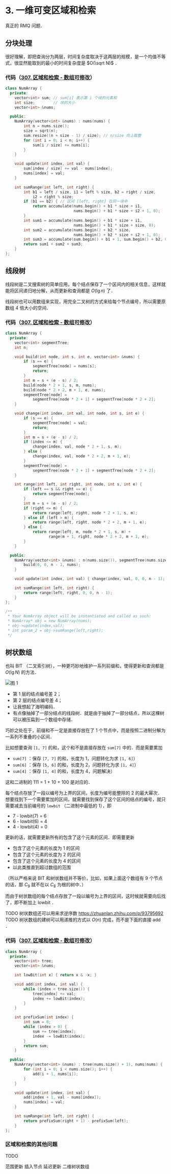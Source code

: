 # 3. 一维可变区域和检索

真正的 RMQ 问题．

## 分块处理

很好理解，即把查询分为两层，时间复杂度取决于这两层的规模，是一个均值不等式，很显然能取到的最小的时间复杂度是 $O(\sqrt N)$ ．

### 代码（[307. 区域和检索 - 数组可修改](https://leetcode.cn/problems/range-sum-query-mutable/)）

```cpp
class NumArray {
  private:
    vector<int> sum; // sum[i] 表示第 i 个块的元素和
    int size;        // 块的大小
    vector<int> &nums;

  public:
    NumArray(vector<int> &nums) : nums(nums) {
        int n = nums.size();
        size = sqrt(n);
        sum.resize((n + size - 1) / size); // n/size 向上取整
        for (int i = 0; i < n; i++) {
            sum[i / size] += nums[i];
        }
    }

    void update(int index, int val) {
        sum[index / size] += val - nums[index];
        nums[index] = val;
    }

    int sumRange(int left, int right) {
        int b1 = left / size, i1 = left % size, b2 = right / size,
            i2 = right % size;
        if (b1 == b2) { // 区间 [left, right] 在同一块中
            return accumulate(nums.begin() + b1 * size + i1,
                              nums.begin() + b1 * size + i2 + 1, 0);
        }
        int sum1 = accumulate(nums.begin() + b1 * size + i1,
                              nums.begin() + b1 * size + size, 0);
        int sum2 = accumulate(nums.begin() + b2 * size,
                              nums.begin() + b2 * size + i2 + 1, 0);
        int sum3 = accumulate(sum.begin() + b1 + 1, sum.begin() + b2, 0);
        return sum1 + sum2 + sum3;
    }
};
```

## 线段树

线段树是二叉搜索树的简单应用，每个结点保存了一个区间内的相关信息，这样就能将区间递归地分解，从而更新和查询都是 $O(\lg n)$ 了．

线段树也可以用数组来实现，用完全二叉树的方式来给每个节点编号，所以需要原数组 4 倍大小的空间．

### 代码（[307. 区域和检索 - 数组可修改](https://leetcode.cn/problems/range-sum-query-mutable/)）

```cpp
class NumArray {
  private:
    vector<int> segmentTree;
    int n;

    void build(int node, int s, int e, vector<int> &nums) {
        if (s == e) {
            segmentTree[node] = nums[s];
            return;
        }
        int m = s + (e - s) / 2;
        build(node * 2 + 1, s, m, nums);
        build(node * 2 + 2, m + 1, e, nums);
        segmentTree[node] =
            segmentTree[node * 2 + 1] + segmentTree[node * 2 + 2];
    }

    void change(int index, int val, int node, int s, int e) {
        if (s == e) {
            segmentTree[node] = val;
            return;
        }
        int m = s + (e - s) / 2;
        if (index <= m) {
            change(index, val, node * 2 + 1, s, m);
        } else {
            change(index, val, node * 2 + 2, m + 1, e);
        }
        segmentTree[node] =
            segmentTree[node * 2 + 1] + segmentTree[node * 2 + 2];
    }

    int range(int left, int right, int node, int s, int e) {
        if (left == s && right == e) {
            return segmentTree[node];
        }
        int m = s + (e - s) / 2;
        if (right <= m) {
            return range(left, right, node * 2 + 1, s, m);
        } else if (left > m) {
            return range(left, right, node * 2 + 2, m + 1, e);
        } else {
            return range(left, m, node * 2 + 1, s, m) +
                   range(m + 1, right, node * 2 + 2, m + 1, e);
        }
    }

  public:
    NumArray(vector<int> &nums) : n(nums.size()), segmentTree(nums.size() * 4) {
        build(0, 0, n - 1, nums);
    }

    void update(int index, int val) { change(index, val, 0, 0, n - 1); }

    int sumRange(int left, int right) {
        return range(left, right, 0, 0, n - 1);
    }
};

/**
 * Your NumArray object will be instantiated and called as such:
 * NumArray* obj = new NumArray(nums);
 * obj->update(index,val);
 * int param_2 = obj->sumRange(left,right);
 */
```

## 树状数组

也叫 BIT （二叉索引树），一种更巧妙地维护一系列前缀和，使得更新和查询都是 $O(\lg N)$ 的方法．

![图 1](../../../../../.media/0df3b56af12794d935db6fb6a6b3b34fbe8a1a384cb5b8e8086c1d42b89cb47d.png)  

- 第 1 层的结点编号差 2；
- 第 2 层的结点编号差 4；
- 让我想起了海明编码．
- 有点像抽掉了一部分结点的线段树．就是由于抽掉了一部分结点，所以这棵树可以被压扁到一个数组中存储．

巧妙之处在于，前缀和不一定是直接存放在了 1 个节点中，而是按照二进制分解为一系列不重叠的小区间．

比如想要查询 `[1, 7]` 的和，这个和不是直接存放在 `sum[7]` 中的．而是需要累加

- `sum[7]` ：保存 `[7, 7]` 的和，长度为 1，问题转化为求 `[1, 6]`）
- `sum[6]` ：保存 `[5, 6]` 的和，长度为 2，问题转化为求 `[1, 4]`）
- `sum[4]` ：保存 `[1, 4]` 的和，长度为 4，问题解决）

这和二进制的 111 = 1 + 10 + 100 是对应的．

每个结点存放了一段以编号为上界的区间，长度为编号能整除的 2 的最大幂次．想要找到下一个需要累加的区间，就需要找到保存了这个区间的结点的编号，就只需要减去当前编号的 `lowbit` （二进制中最低的 1），即

- 7 - lowbit(7) = 6
- 6 - lowbit(6) = 4
- 4 - lowbit(4) = 0

更新的话，就需要更新所有的包含了这个元素的区间．即需要更新

- 包含了这个元素的长度为 1 的区间
- 包含了这个元素的长度为 2 的区间
- 包含了这个元素的长度为 4 的区间
- 以此类推直到超过数组的范围

（所以严格来说 BIT 和树状数组并不等价，比如，如果上面这个数组有 9 个节点的话，那 $C_9$ 就不在以 $C_8$ 为根的树中．）

而由于树状数组的每个结点存放了一段以编号为上界的区间，这时候就需要向后找了，即不断加上 lowbit ．

TODO 树状数组还可以用来求逆序数 <https://zhuanlan.zhihu.com/p/93795692>
TODO 树状数组的建树可以用递推的方式以 $O(n)$ 完成，而不是下面的直接 add ．

### 代码（[307. 区域和检索 - 数组可修改](https://leetcode.cn/problems/range-sum-query-mutable/)）

```cpp
class NumArray {
  private:
    vector<int> tree;
    vector<int> &nums;

    int lowBit(int x) { return x & -x; }

    void add(int index, int val) {
        while (index < tree.size()) {
            tree[index] += val;
            index += lowBit(index);
        }
    }

    int prefixSum(int index) {
        int sum = 0;
        while (index > 0) {
            sum += tree[index];
            index -= lowBit(index);
        }
        return sum;
    }

  public:
    NumArray(vector<int> &nums) : tree(nums.size() + 1), nums(nums) {
        for (int i = 0; i < nums.size(); i++) {
            add(i + 1, nums[i]);
        }
    }

    void update(int index, int val) {
        add(index + 1, val - nums[index]);
        nums[index] = val;
    }

    int sumRange(int left, int right) {
        return prefixSum(right + 1) - prefixSum(left);
    }
};
```

### 区域和检索的其他问题

TODO

范围更新
插入节点
延迟更新
二维树状数组
